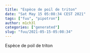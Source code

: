 ```yaml
---
title: "Espèce de poil de triton"
date: "Sat May 15 05:08:34 CEST 2021"
tags: ["fuu", "pipotron"]
author: m1ch3l
categories: ["generated"]
slug: "fuu/2021-05-15-05:08:34"
---
```


Espèce de poil de triton
